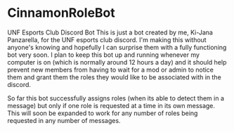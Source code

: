 # CinnamonRoleBot
UNF Esports Club Discord Bot
This is just a bot created by me, Ki-Jana Panzarella, for the UNF esports club discord. I'm making this without anyone's knowing and hopefully I can surprise them with a fully functioning bot very soon. I plan to keep this bot up and running whenever my computer is on (which is normally around 12 hours a day) and it should help prevent new members from having to wait for a mod or admin to notice them and grant them the roles they would like to be associated with in the discord.

So far this bot successfully assigns roles (when its able to detect them in a message) but only if one role is requested at a time in its own message. This will soon be expanded to work for any number of roles being requested in any number of messages.
